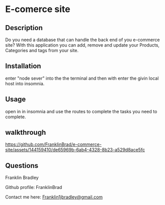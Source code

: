 # E-comerce site

  ## Description
  
  Do you need a database that can handle the back end of you e-commerce site? With this application you can add, remove and update your Products, Categories and tags from your site.
 
  ## Installation
 
  enter "node sever" into the the terminal and then with enter the givin local host into insomnia.
  
  ## Usage
 
  open in in insomnia and use the routes to complete the tasks you need to complete.


  ## walkthrough


https://github.com/FranklinBrad/e-commerce-site/assets/144159410/de65969b-6ab4-4328-8b23-a529d8ace5fc


  ## Questions

  Franklin Bradley
  
  Github profile: FranklinBrad

  Contact me here: Franklin1jbradley@gmail.com
